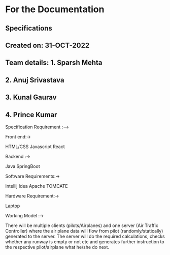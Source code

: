 # For the Documentation
## Specifications
## Created on: 31-OCT-2022
## Team details: 1. Sparsh Mehta
##               2. Anuj Srivastava
##               3. Kunal Gaurav
##               4. Prince Kumar
Specification Requirement :-->


Front end:->

HTML/CSS
Javascript
React


Backend :->

Java
SpringBoot


Software Requirements:->

Intellij Idea
Apache TOMCATE

Hardware Requirement:->

Laptop



Working Model :->

There will be multiple clients (pilots/Airplanes) and one server (Air Traffic Controller) where the air plane data will flow from pilot (randomly/statically) generated to the server. The server will do the required calculations, checks whether any runway is empty or not etc and generates further instruction to the respective pilot/airplane what he/she do next.


